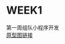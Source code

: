 # WEEK1
第一周组队小程序开发  
[原型图链接](https://modao.cc/proto/HxvRdqm0sii8t36NztY4ak/sharing?view_mode=read_only)
